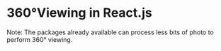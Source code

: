 # 360°Viewing in React.js
Note: The packages already available can process less bits of photo to perform 360° viewing.
